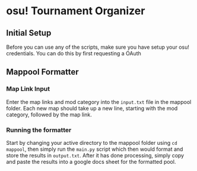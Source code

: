 # osu! Tournament Organizer
## Initial Setup
Before you can use any of the scripts, make sure you have setup your osu! credentials. You can do this by first requesting a OAuth 

## Mappool Formatter
### Map Link Input
Enter the map links and mod category into the `input.txt` file in the mappool folder. Each new map should take up a new line, starting with the mod category, followed by the map link.

### Running the formatter
Start by changing your active directory to the mappool folder using `cd mappool`, then simply run the `main.py` script which then would format and store the results in `output.txt`. After it has done processing, simply copy and paste the results into a google docs sheet for the formatted pool.
